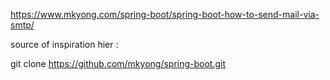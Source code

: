 https://www.mkyong.com/spring-boot/spring-boot-how-to-send-mail-via-smtp/

source of inspiration hier :

 git clone https://github.com/mkyong/spring-boot.git
 
 